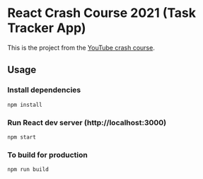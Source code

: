 # React Crash Course 2021 (Task Tracker App)

This is the project from the [YouTube crash course](https://www.youtube.com/watch?v=w7ejDZ8SWv8).

## Usage

### Install dependencies

```
npm install
```

### Run React dev server (http://localhost:3000)

```
npm start
```

### To build for production

```
npm run build
```
